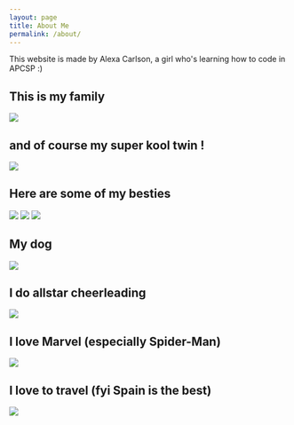 ```yaml
---
layout: page
title: About Me
permalink: /about/
---
```


This website is made by Alexa Carlson, a girl who's learning how to code in APCSP :)

## This is my family 
![]({{site.baseurl}}/images/3b2f1c53-7fb2-4030-87ab-3709b325e36c.JPG)

## and of course my super kool twin !
![]({{site.baseurl}}/images/IMG_1995.PNG)

## Here are some of my besties
![]({{site.baseurl}}/images/IMG_0482)
![]({{site.baseurl}}/images/IMG_1180)
![]({{site.baseurl}}/images/img_0032)

## My dog
![]({{site.baseurl}}/images/f18cde22-a5a1-40f8-a360-27e10a7410c4.JPG)
## I do allstar cheerleading 
![]({{site.baseurl}}/images/IMG_0058)

## I love Marvel (especially Spider-Man) 
![]({{site.baseurl}}/images/spiderman.jpg)

## I love to travel (fyi Spain is the best)
![]({{site.baseurl}}/images/IMG_7700)
